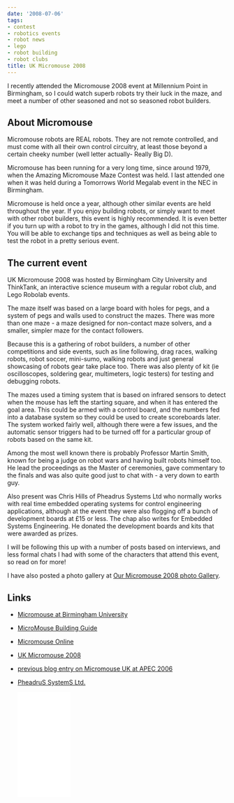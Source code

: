 ```yaml
---
date: '2008-07-06'
tags:
- contest
- robotics events
- robot news
- lego
- robot building
- robot clubs
title: UK Micromouse 2008
---
```


I recently attended the Micromouse 2008 event at Millennium Point in Birmingham, so I could watch superb robots try their luck in the maze, and meet a number of other seasoned and not so seasoned robot builders.

## About Micromouse

Micromouse robots are REAL robots. They are not remote controlled, and must come with all their own control circuitry, at least those beyond a certain cheeky number (well letter actually- Really Big D).

Micromouse has been running for a very long time, since around 1979, when the Amazing Micromouse Maze Contest was held. I last attended one when it was held during a Tomorrows World Megalab event in the NEC in Birmingham.

Micromouse is held once a year, although other similar events are held throughout the year. If you enjoy building robots, or simply want to meet with other robot builders, this event is highly recommended. It is even better if you turn up with a robot to try in the games, although I did not this time. You will be able to exchange tips and techniques as well as being able to test the robot in a pretty serious event.

## The current event

UK Micromouse 2008 was hosted by Birmingham City University and ThinkTank, an interactive science museum with a regular robot club, and Lego Robolab events.

The maze itself was based on a large board with holes for pegs, and a system of pegs and walls used to construct the mazes. There was more than one maze - a maze designed for non-contact maze solvers, and a smaller, simpler maze for the contact followers.

Because this is a gathering of robot builders, a number of other competitions and side events, such as line following, drag races, walking robots, robot soccer, mini-sumo, walking robots and just general showcasing of robots gear take place too. There was also plenty of kit (ie oscilloscopes, soldering gear, multimeters, logic testers) for testing and debugging robots.

The mazes used a timing system that is based on infrared sensors to detect when the mouse has left the starting square, and when it has entered the goal area. This could be armed with a control board, and the numbers fed into a database system so they could be used to create scoreboards later. The system worked fairly well, although there were a few issues, and the automatic sensor triggers had to be turned off for a particular group of robots based on the same kit.

Among the most well known there is probably Professor Martin Smith, known for being a judge on robot wars and having built robots himself too. He lead the proceedings as the Master of ceremonies, gave commentary to the finals and was also quite good just to chat with - a very down to earth guy.

Also present was Chris Hills of Pheadrus Systems Ltd who normally works with real time embedded operating systems for control engineering applications, although at the event they were also flogging off a bunch of development boards at £15 or less. The chap also writes for Embedded Systems Engineering. He donated the development boards and kits that were awarded as prizes.

I will be following this up with a number of posts based on interviews, and less formal chats I had with some of the characters that attend this event, so read on for more!

I have also posted a photo gallery at [Our Micromouse 2008 photo Gallery](/galleries/gallery-25-micromouse-2008).

## Links

- [Micromouse at Birmingham University](https://www.bcu.ac.uk/engineering/news-events/micromouse/home)
- [MicroMouse Building Guide](https://micromouseguideforbeginners.wordpress.com)
- [Micromouse Online](http://www.micromouseonline.com/)
- [UK Micromouse 2008](http://www.micromouseonline.com/2008/06/29/uk-micromouse-competition-2008/)
- [previous blog entry on Micromouse UK at APEC 2006](/2006/03/20/micromouse-contest-at-apec-2006)
- [PheadruS SystemS Ltd.](http://www.phaedsys.com)

  <iframe style="width:120px;height:240px;" marginwidth="0" marginheight="0" scrolling="no" frameborder="0" src="//ws-eu.amazon-adsystem.com/widgets/q?ServiceVersion=20070822&amp;OneJS=1&amp;Operation=GetAdHtml&amp;MarketPlace=GB&amp;source=ss&amp;ref=as_ss_li_til&amp;ad_type=product_link&amp;tracking_id=orionrobots-21&amp;language=en_GB&amp;marketplace=amazon&amp;region=GB&amp;placement=B082WD5YV9&amp;asins=B082WD5YV9&amp;linkId=e40e6e6802507d8646f3131923f1dea1&amp;show_border=true&amp;link_opens_in_new_window=true">
  </iframe>
